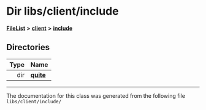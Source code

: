 

# Dir libs/client/include



[**FileList**](files.md) **>** [**client**](dir_66fcfc6cbdc0959ca004c79e577b2983.md) **>** [**include**](dir_69eac062172cc3dd38536daddef8f6c7.md)














## Directories

| Type | Name |
| ---: | :--- |
| dir | [**quite**](dir_4b2f86ac1ca33b50681e1a9febdc0774.md) <br> |

























































------------------------------
The documentation for this class was generated from the following file `libs/client/include/`

